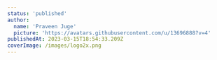 ```yaml
---
status: 'published'
author:
  name: 'Praveen Juge'
  picture: 'https://avatars.githubusercontent.com/u/13696888?v=4'
publishedAt: 2023-03-15T18:54:33.209Z
coverImage: /images/logo2x.png
---
```

